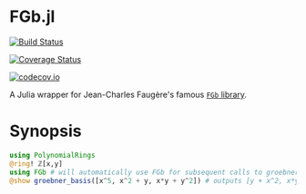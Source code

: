 # FGb.jl

[![Build Status](https://travis-ci.org/tkluck/FGb.jl.svg?branch=master)](https://travis-ci.org/tkluck/FGb.jl)

[![Coverage Status](https://coveralls.io/repos/tkluck/FGb.jl/badge.svg?branch=master&service=github)](https://coveralls.io/github/tkluck/FGb.jl?branch=master)

[![codecov.io](http://codecov.io/github/tkluck/FGb.jl/coverage.svg?branch=master)](http://codecov.io/github/tkluck/FGb.jl?branch=master)

A Julia wrapper for Jean-Charles Faugère's famous [`FGb` library](http://www-polsys.lip6.fr/~jcf/FGb/index.html).

# Synopsis

```julia
using PolynomialRings
@ring! ℤ[x,y]
using FGb # will automatically use FGb for subsequent calls to groebner_basis()
@show groebner_basis([x^5, x^2 + y, x*y + y^2]) # outputs [y + x^2, x*y, y^2]
```

